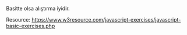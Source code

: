 Basitte olsa alıştırma iyidir.

Resource: https://www.w3resource.com/javascript-exercises/javascript-basic-exercises.php
